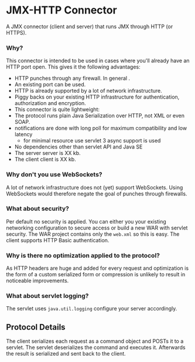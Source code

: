 JMX-HTTP Connector
==================

A JMX connector (client and server) that runs JMX through HTTP (or HTTPS).

### Why?

This connector is intended to be used in cases where you'll already have an HTTP port open. This gives it the following advantages:

 * HTTP punches through any firewall. In general .
 * An existing port can be used.
 * HTTP is already supported by a lot of network infrastructure.
  * Piggy backs on your existing HTTP infrastructure for authentication, authorization and encryption.
 * This connector is quite lightweight:
  * The protocol runs plain Java Serialization over HTTP, not XML or even SOAP.
  * notifications are done with long poll for maximum compatibility and low latency
    * for minimal resource use servlet 3 async support is used
  * No dependencies other than servlet API and Java SE
   * The server server is XX kb.
   * The client client is XX kb.

### Why don't you use WebSockets?

A lot of network infrastructure does not (yet) support WebSockets. Using WebSockets would therefore negate the goal of punches through firewalls.

### What about security?

Per default no security is applied. You can either you your existing networking configuration to secure access or build a new WAR with servlet security. The WAR project contains only the `web.xml` so this is easy.
The client supports HTTP Basic authentication.

### Why is there no optimization applied to the protocol?

As HTTP headers are huge and added for every request and optimization is the form of a custom serialized form or compression is unlikely to result in noticeable improvements.

### What about servlet logging?

The servlet uses `java.util.logging` configure your server accordingly.

Protocol Details
----------------

The client serializes each request as a command object and POSTs it to a servlet. The servlet deserializes the command and executes it. Afterwards the result is serialized and sent back to the client.


